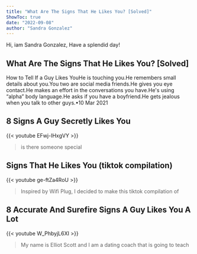 ```yaml
---
title: "What Are The Signs That He Likes You? [Solved]"
ShowToc: true 
date: "2022-09-08"
author: "Sandra Gonzalez" 
---
```


Hi, iam Sandra Gonzalez, Have a splendid day!
## What Are The Signs That He Likes You? [Solved]
How to Tell If a Guy Likes YouHe is touching you.He remembers small details about you.You two are social media friends.He gives you eye contact.He makes an effort in the conversations you have.He's using “alpha” body language.He asks if you have a boyfriend.He gets jealous when you talk to other guys.•10 Mar 2021

## 8 Signs A Guy Secretly Likes You
{{< youtube EFwj-IHxgVY >}}
>is there someone special 

## Signs That He Likes You (tiktok compilation)
{{< youtube ge-ftZa4RoU >}}
>Inspired by Wifi Plug, I decided to make this tiktok compilation of 

## 8 Accurate And Surefire Signs A Guy Likes You A Lot
{{< youtube W_PhbyjL6XI >}}
>My name is Elliot Scott and I am a dating coach that is going to teach 


